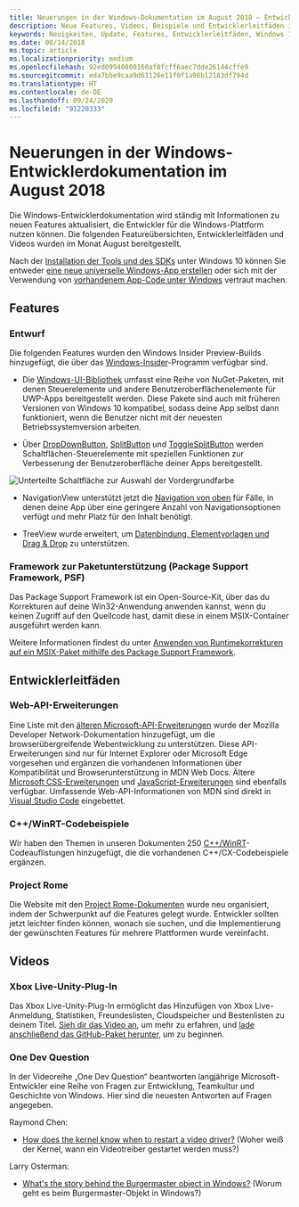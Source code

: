 ```yaml
---
title: Neuerungen in der Windows-Dokumentation im August 2018 – Entwicklung von UWP-Apps
description: Neue Features, Videos, Beispiele und Entwicklerleitfäden in der Entwicklerdokumentation für Windows 10 im August 2018
keywords: Neuigkeiten, Update, Features, Entwicklerleitfäden, Windows 10, August
ms.date: 08/14/2018
ms.topic: article
ms.localizationpriority: medium
ms.openlocfilehash: 92ed09940800160af8fcff6aec7dde26144cffe9
ms.sourcegitcommit: eda7bbe9caa9d61126e11f0f1a98b12183df794d
ms.translationtype: HT
ms.contentlocale: de-DE
ms.lasthandoff: 09/24/2020
ms.locfileid: "91220333"
---
```

# <a name="whats-new-in-the-windows-developer-docs-in-august-2018"></a>Neuerungen in der Windows-Entwicklerdokumentation im August 2018

Die Windows-Entwicklerdokumentation wird ständig mit Informationen zu neuen Features aktualisiert, die Entwickler für die Windows-Plattform nutzen können. Die folgenden Featureübersichten, Entwicklerleitfäden und Videos wurden im Monat August bereitgestellt.

Nach der [Installation der Tools und des SDKs](https://developer.microsoft.com/windows/downloads#_blank) unter Windows 10 können Sie entweder [eine neue universelle Windows-App erstellen](../get-started/create-uwp-apps.md) oder sich mit der Verwendung von [vorhandenem App-Code unter Windows](../porting/index.md) vertraut machen.

## <a name="features"></a>Features

### <a name="design"></a>Entwurf

Die folgenden Features wurden den Windows Insider Preview-Builds hinzugefügt, die über das [Windows-Insider](https://insider.windows.com/)-Programm verfügbar sind.

* Die [Windows-UI-Bibliothek](/uwp/toolkits/winui/) umfasst eine Reihe von NuGet-Paketen, mit denen Steuerelemente und andere Benutzeroberflächenelemente für UWP-Apps bereitgestellt werden. Diese Pakete sind auch mit früheren Versionen von Windows 10 kompatibel, sodass deine App selbst dann funktioniert, wenn die Benutzer nicht mit der neuesten Betriebssystemversion arbeiten.

* Über [DropDownButton](../design/controls-and-patterns/buttons.md#create-a-drop-down-button), [SplitButton](../design/controls-and-patterns/buttons.md#create-a-split-button) und [ToggleSplitButton](../design/controls-and-patterns/buttons.md#create-a-toggle-split-button) werden Schaltflächen-Steuerelemente mit speziellen Funktionen zur Verbesserung der Benutzeroberfläche deiner Apps bereitgestellt.

![Unterteilte Schaltfläche zur Auswahl der Vordergrundfarbe](../design/controls-and-patterns/images/split-button-rtb.png)

* NavigationView unterstützt jetzt die [Navigation von oben](../design/controls-and-patterns/navigationview.md) für Fälle, in denen deine App über eine geringere Anzahl von Navigationsoptionen verfügt und mehr Platz für den Inhalt benötigt.

* TreeView wurde erweitert, um [Datenbindung, Elementvorlagen und Drag & Drop](../design/controls-and-patterns/tree-view.md) zu unterstützen.

### <a name="package-support-framework"></a>Framework zur Paketunterstützung (Package Support Framework, PSF)

Das Package Support Framework ist ein Open-Source-Kit, über das du Korrekturen auf deine Win32-Anwendung anwenden kannst, wenn du keinen Zugriff auf den Quellcode hast, damit diese in einem MSIX-Container ausgeführt werden kann.

Weitere Informationen findest du unter [Anwenden von Runtimekorrekturen auf ein MSIX-Paket mithilfe des Package Support Framework](/windows/msix/psf/package-support-framework).

## <a name="developer-guidance"></a>Entwicklerleitfäden

### <a name="web-api-extensions"></a>Web-API-Erweiterungen

Eine Liste mit den [älteren Microsoft-API-Erweiterungen](https://developer.mozilla.org/docs/Web/API/Microsoft_API_extensions) wurde der Mozilla Developer Network-Dokumentation hinzugefügt, um die browserübergreifende Webentwicklung zu unterstützen. Diese API-Erweiterungen sind nur für Internet Explorer oder Microsoft Edge vorgesehen und ergänzen die vorhandenen Informationen über Kompatibilität und Browserunterstützung in MDN Web Docs. Ältere [Microsoft CSS-Erweiterungen](https://developer.mozilla.org/docs/Web/CSS/Microsoft_Extensions) und [JavaScript-Erweiterungen](https://developer.mozilla.org/docs/Web/JavaScript/Microsoft_JavaScript_extensions) sind ebenfalls verfügbar. Umfassende Web-API-Informationen von MDN sind direkt in [Visual Studio Code](https://code.visualstudio.com/updates/v1_25#_new-css-pseudo-selectors-and-pseudo-elements-from-mdn) eingebettet.

### <a name="cwinrt-code-examples"></a>C++/WinRT-Codebeispiele

Wir haben den Themen in unseren Dokumenten 250 [C++/WinRT](../cpp-and-winrt-apis/index.md)-Codeauflistungen hinzugefügt, die die vorhandenen C++/CX-Codebeispiele ergänzen.

### <a name="project-rome"></a>Project Rome

Die Website mit den [Project Rome-Dokumenten](/windows/project-rome/) wurde neu organisiert, indem der Schwerpunkt auf die Features gelegt wurde. Entwickler sollten jetzt leichter finden können, wonach sie suchen, und die Implementierung der gewünschten Features für mehrere Plattformen wurde vereinfacht.

## <a name="videos"></a>Videos

### <a name="xbox-live-unity-plugin"></a>Xbox Live-Unity-Plug-In

Das Xbox Live-Unity-Plug-In ermöglicht das Hinzufügen von Xbox Live-Anmeldung, Statistiken, Freundeslisten, Cloudspeicher und Bestenlisten zu deinem Titel. [Sieh dir das Video an](https://youtu.be/fVQZ-YgwNpY), um mehr zu erfahren, und [lade anschließend das GitHub-Paket herunter](/gaming/xbox-live/get-started/setup-ide/creators/unity-win10/live-cr-unity-win10-nav?WT.mc_id=windowsdocs-twi), um zu beginnen.

### <a name="one-dev-question"></a>One Dev Question

In der Videoreihe „One Dev Question“ beantworten langjährige Microsoft-Entwickler eine Reihe von Fragen zur Entwicklung, Teamkultur und Geschichte von Windows. Hier sind die neuesten Antworten auf Fragen angegeben.

Raymond Chen:

* [How does the kernel know when to restart a video driver?](https://youtu.be/3SNAdyO1l5c) (Woher weiß der Kernel, wann ein Videotreiber gestartet werden muss?)

Larry Osterman:

* [What's the story behind the Burgermaster object in Windows?](https://youtu.be/0TDSbyAIvX0) (Worum geht es beim Burgermaster-Objekt in Windows?)